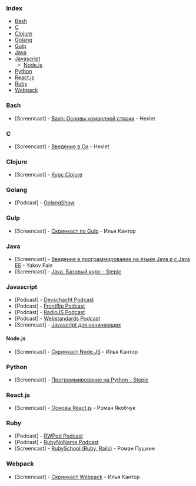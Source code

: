 ### Index

* [Bash](#bash)
* [C](#c)
* [Clojure](#clojure)
* [Golang](#golang)
* [Gulp](#gulp)
* [Java](#java)
* [Javascript](#javascript)
  * [Node.js](#nodejs)
* [Python](#python)
* [React.js](#reactjs)
* [Ruby](#ruby)
* [Webpack](#webpack)


### Bash

* [Screencast] - [Bash: Основы командной строки](https://ru.hexlet.io/courses/bash) - Hexlet


### C

* [Screencast] - [Введение в Си](https://ru.hexlet.io/courses/introduction_to_c) - Hexlet


### Clojure

* [Screencast] - [Курс Clojure](https://clojurecourse.by)


### Golang

* [Podcast] - [GolangShow](https://golangshow.com)


### Gulp

* [Screencast] - [Скринкаст по Gulp](http://learn.javascript.ru/screencast/gulp) - Илья Кантор


### Java

* [Screencast] - [Введение в программирование на языке Java и с Java EE](https://www.youtube.com/playlist?list=PLkKunJj_bZefB1_hhS68092rbF4HFtKjW) - Yakov Fain
* [Screencast] - [Java. Базовый курс - Stepic](https://stepic.org/course/Java-%D0%91%D0%B0%D0%B7%D0%BE%D0%B2%D1%8B%D0%B9-%D0%BA%D1%83%D1%80%D1%81-187)


### Javascript

* [Podcast] - [Devschacht Podcast](https://soundcloud.com/devschacht)
* [Podcast] - [Frontflip Podcast](http://frontflip.me)
* [Podcast] - [RadioJS Podcast](http://radiojs.ru)
* [Podcast] - [Webstandards Podcast](https://soundcloud.com/web-standards)
* [Screencast] - [Javascript для начинающих](http://www.magisters.org/education/course/js-for-beginners)


#### Node.js

* [Screencast] - [Скринкаст Node.JS](https://learn.javascript.ru/screencast/nodejs) - Илья Кантор


### Python

* [Screencast] - [Программирование на Python - Stepic](https://stepic.org/course/%D0%9F%D1%80%D0%BE%D0%B3%D1%80%D0%B0%D0%BC%D0%BC%D0%B8%D1%80%D0%BE%D0%B2%D0%B0%D0%BD%D0%B8%D0%B5-%D0%BD%D0%B0-Python-67)


### React.js

* [Screencast] - [Основы React.js](http://learn.javascript.ru/screencast/react) - Роман Якобчук


### Ruby

* [Podcast] - [RWPod Podcast](http://rwpod.com)
* [Podcast] - [RubyNoName Podcast](http://rubynoname.ru)
* [Screencast] - [RubySchool (Ruby, Rails)](http://rubyschool.us) - Роман Пушкин


### Webpack

* [Screencast] - [Скринкаст Webpack](https://learn.javascript.ru/screencast/webpack) - Илья Кантор
